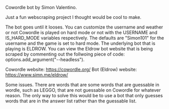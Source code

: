 Cowordle bot by Simon Valentino.

Just a fun webscraping project I thought would be cool to make.

The bot goes until it looses. You can customize the username and weather or not Cowordle is played on hard mode or not with the USERNAME and IS_HARD_MODE variables respectively. The defaults are "Simon101" for the username and the game is set to hard mode. The underlying bot that is playing is ELDROW. You can view the Eldrow bot website that is being scraped by commenting out the follwoing piece of code: options.add_argument("--headless").

Cowordle website: https://cowordle.org/
Bot (Eldrow) website: https://www.simn.me/eldrow/

Some issues. There are words that are some words that are guessable in wordle, such as LEGGO, that are not guessable on Cowordle for whatever reason. The only way to solve this would be to use a bot that only guesses words that are in the answer list rather than the guessable list.
